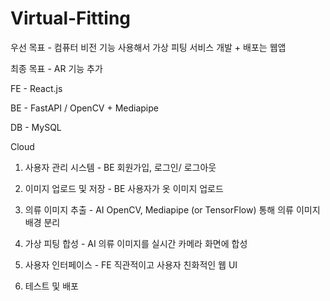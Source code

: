 # Virtual-Fitting

우선 목표 - 컴퓨터 비전 기능 사용해서 가상 피팅 서비스 개발 + 배포는 웹앱

최종 목표 - AR 기능 추가

FE - React.js

BE - FastAPI / OpenCV + Mediapipe

DB - MySQL

Cloud

1. 사용자 관리 시스템 - BE
회원가입, 로그인/ 로그아웃

2. 이미지 업로드 및 저장 - BE
사용자가 옷 이미지 업로드

3. 의류 이미지 추출 - AI
OpenCV, Mediapipe (or TensorFlow) 통해 의류 이미지 배경 분리

4. 가상 피팅 합성 - AI
의류 이미지를 실시간 카메라 화면에 합성

5. 사용자 인터페이스 - FE
직관적이고 사용자 친화적인 웹 UI

6. 테스트 및 배포
